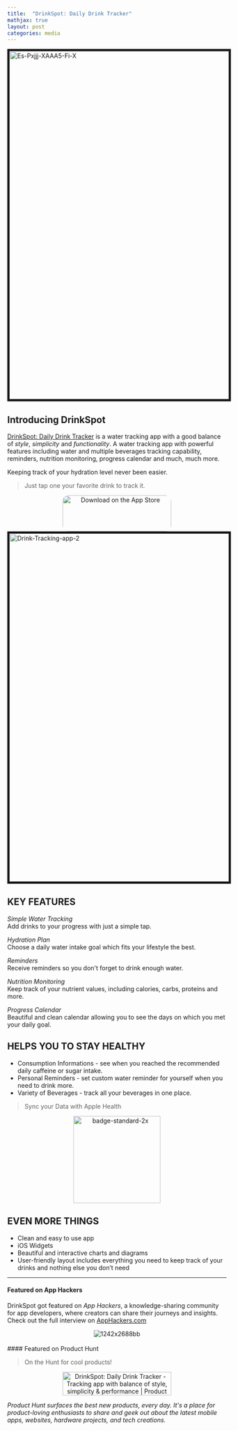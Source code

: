 ```yaml
---
title:  "DrinkSpot: Daily Drink Tracker"
mathjax: true
layout: post
categories: media
---
```



<img src="https://i.ibb.co/VVmh4YG/Es-Pxjjj-XAAA5-Fi-X.jpg" alt="Es-Pxjjj-XAAA5-Fi-X" border="5" width=800>


## Introducing DrinkSpot

[DrinkSpot: Daily Drink Tracker](https://apps.apple.com/us/app/drinkspot-daily-drink-tracker/id1545770917) is a water tracking app with a good balance of *style*, *simplicity* and *functionality*.
A water tracking app with powerful features including water and multiple beverages tracking capability, reminders, nutrition monitoring, progress calendar and much, much more.

Keeping track of your hydration level never been easier.

> Just tap one your favorite drink to track it.

<div style="text-align: center"><a href="https://apps.apple.com/us/app/drinkspot-daily-drink-tracker/id1545770917?itsct=apps_box_badge&amp;itscg=30200" style="display: inline-block; overflow: hidden; border-top-left-radius: 13px; border-top-right-radius: 13px; border-bottom-right-radius: 13px; border-bottom-left-radius: 13px; width: 250px; height: 83px;"><img src="https://tools.applemediaservices.com/api/badges/download-on-the-app-store/black/en-us?size=250x83&amp;releaseDate=1608422400&h=5f0176c8fe5a56326fb6ba83fd67c1b2" alt="Download on the App Store" style="border-top-left-radius: 13px; border-top-right-radius: 13px; border-bottom-right-radius: 13px; border-bottom-left-radius: 13px; width: 250px; height: 83px;"></a></div>

<img src="https://i.ibb.co/54ywvHJ/Drink-Tracking-app-2.jpg" alt="Drink-Tracking-app-2" border="5" width=800>

<br />

## KEY FEATURES

*Simple Water Tracking*
<br />
Add drinks to your progress with just a simple tap.

*Hydration Plan*
<br />
Choose a daily water intake goal which fits your lifestyle the best.

*Reminders*
<br />
Receive reminders so you don't forget to drink enough water.

*Nutrition Monitoring*
<br />
Keep track of your nutrient values, including calories, carbs, proteins and more.

*Progress Calendar*
<br />
Beautiful and clean calendar allowing you to see the days on which you met your daily goal.


## HELPS YOU TO STAY HEALTHY

* Consumption Informations - see when you reached the recommended daily caffeine or sugar intake.
* Personal Reminders - set custom water reminder for yourself when you need to drink more.
* Variety of Beverages - track all your beverages in one place.

> Sync your Data with Apple Health

<div style="text-align: center"><img src="https://i.ibb.co/wJMkScW/badge-standard-2x.png" alt="badge-standard-2x" border="0" width=200></div>

## EVEN MORE THINGS

* Clean and easy to use app
* iOS Widgets
* Beautiful and interactive charts and diagrams
* User-friendly layout includes everything you need to keep track of your drinks and nothing else you don’t need


---

#### Featured on App Hackers

DrinkSpot got featured on *App Hackers*, a knowledge-sharing community for app developers, where creators can share their journeys and insights.
Check out the full interview on [AppHackers.com](http://apphackers.com/interview/drinkspot-1545770917)

<div style="text-align: center"><img src="https://i.ibb.co/BTpdnnS/1242x2688bb.png" alt="1242x2688bb" border="0"></div>

<br />
#### Featured on Product Hunt

> On the Hunt for cool products!

<div style="text-align: center"><a href="https://www.producthunt.com/posts/drinkspot-daily-drink-tracker?utm_source=badge-featured&utm_medium=badge&utm_souce=badge-drinkspot-daily-drink-tracker" target="_blank"><img src="https://api.producthunt.com/widgets/embed-image/v1/featured.svg?post_id=279366&theme=light" alt="DrinkSpot: Daily Drink Tracker - Tracking app with balance of style, simplicity & performance | Product Hunt" style="width: 250px; height: 54px;" width="250" height="54" /></a></div>

*Product Hunt surfaces the best new products, every day. It's a place for product-loving enthusiasts to share and geek out about the latest mobile apps, websites, hardware projects, and tech creations.*
